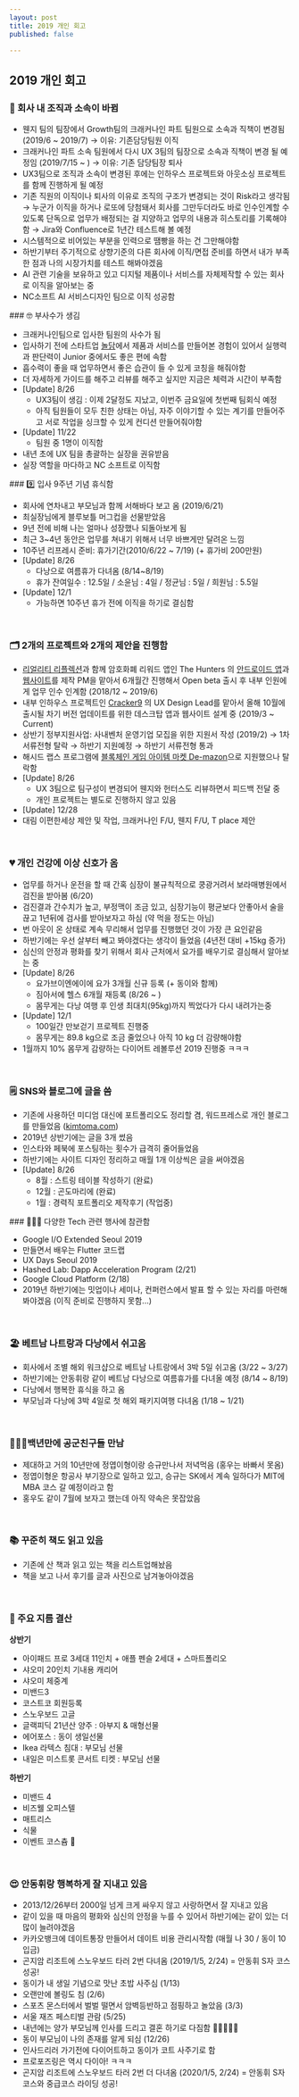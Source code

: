 ```yaml
---
layout: post
title: 2019 개인 회고
published: false

---
```


## 2019 개인 회고



### 🏢 회사 내 조직과 소속이 바뀜

- 웬지 팀의 팀장에서 Growth팀의 크래커나인 파트 팀원으로 소속과 직책이 변경됨 (2019/6 ~ 2019/7) 
  → 이유: 기존담당팀원 이직
- 크래커나인 파트 소속 팀원에서 다시 UX 3팀의 팀장으로 소속과 직책이 변경 될 예정임 (2019/7/15 ~ ) 
  → 이유: 기존 담당팀장 퇴사
- UX3팀으로 조직과 소속이 변경된 후에는 인하우스 프로젝트와 아웃소싱 프로젝트를 함께 진행하게 될 예정
- 기존 직원의 이직이나 퇴사의 이유로 조직의 구조가 변경되는 것이 Risk라고 생각됨 → 누군가 이직을 하거나 로또에 당첨돼서 회사를 그만두더라도 바로 인수인계할 수 있도록 단독으로 업무가 배정되는 걸 지양하고 업무의 내용과 히스토리를 기록해야함 
  → Jira와 Confluence로 1년간 테스트해 볼 예정
- 시스템적으로 비어있는 부분을 인력으로 땜빵을 하는 건 그만해야함
- 하반기부터 주기적으로 상향기준의 다른 회사에 이직/면접 준비를 하면서 내가 부족한 점과 나의 시장가치를 테스트 해봐야겠음
- AI 관련 기술을 보유하고 있고 디지털 제품이나 서비스를 자체제작할 수 있는 회사로 이직을 알아보는 중
- NC소프트 AI 서비스디자인 팀으로 이직 성공함



﻿### 🤓 부사수가 생김

- 크래커나인팀으로 입사한 팀원의 사수가 됨
- 입사하기 전에 스타트업 [놀담](https://noldam.co.kr/)에서 제품과 서비스를 만들어본 경험이 있어서 실행력과 판단력이 Junior 중에서도 좋은 편에 속함
- 흡수력이 좋을 때 업무하면서 좋은 습관이 들 수 있게 코칭을 해줘야함
- 더 자세하게 가이드를 해주고 리뷰를 해주고 싶지만 지금은 체력과 시간이 부족함
- [Update] 8/26
  - UX3팀이 생김 : 이제 2달정도 지났고, 이번주 금요일에 첫번째 팀회식 예정
  - 아직 팀원들이 모두 친한 상태는 아님, 자주 이야기할 수 있는 계기를 만들어주고 서로 작업을 싱크할 수 있게 컨디션 만들어줘야함
- [Update] 11/22
  - 팀원 중 1명이 이직함
- 내년 초에 UX 팀을 총괄하는 실장을 권유받음
- 실장 역할을 마다하고 NC 소프트로 이직함



﻿### 9️⃣ 입사 9주년 기념 휴식함

- 회사에 연차내고 부모님과 함께 서해바다 보고 옴 (2019/6/21)
- 최실장님에게 블루보틀 머그컵을 선물받았음
- 9년 전에 비해 나는 얼마나 성장했나 되돌아보게 됨
- 최근 3~4년 동안은 업무를 쳐내기 위해서 너무 바쁘게만 달려온 느낌
- 10주년 리프레시 준비: 휴가기간(2010/6/22 ~ 7/19) (+ 휴가비 200만원)
- [Update] 8/26
  - 다낭으로 여름휴가 다녀옴 (8/14~8/19)
  - 휴가 잔여일수 : 12.5일 / 소윤님 : 4일 / 정균님 : 5일 / 희원님 : 5.5일
- [Update] 12/1
  - 가능하면 10주년 휴가 전에 이직을 하기로 결심함

﻿

### 🗂 2개의 프로젝트와 2개의 제안을 진행함

- [리얼리티 리플렉션](https://www.realityreflection.com/)과 함께 암호화폐 리워드 앱인 The Hunters 의 [안드로이드 앱](https://play.google.com/store/apps/details?id=com.hnine.hunters)과 [웹사이트](https://hunters.moss.land/)를 제작 PM을 맡아서 6개월간 진행해서 Open beta 출시 후 내부 인원에게 업무 인수 인계함 (2018/12 ~ 2019/6)
- 내부 인하우스 프로젝트인 [Cracker9](http://cracker9.io/) 의 UX Design Lead를 맡아서 올해 10월에 출시될 차기 버전 업데이트를 위한 데스크탑 앱과 웹사이트 설계 중 (2019/3 ~ Current)
- 상반기 정부지원사업: 사내벤처 운영기업 모집을 위한 지원서 작성 (2019/2) → 1차 서류전형 탈락 → 하반기 지원예정 → 하반기 서류전형 통과
- 해시드 랩스 프로그램에 [블록체인 게임 아이템 마켓 De-mazon](https://docs.google.com/presentation/d/1-pl91uTRrbq1oqgV_fmv_V0C6IKYl6EYNmdHHa78vpw/edit#slide=id.p)으로 지원했으나 탈락함
- [Update] 8/26
  - UX 3팀으로 팀구성이 변경되어 웬지와 헌터스도 리뷰하면서 피드백 전달 중
  - 개인 프로젝트는 별도로 진행하지 않고 있음
- [Update] 12/28
- 대림 이편한세상 제안 및 작업, 크래커나인 F/U, 웬지 F/U, T place 제안

﻿

### 💔 개인 건강에 이상 신호가 옴

- 업무를 하거나 운전을 할 때 간혹 심장이 불규칙적으로 쿵광거려서 보라매병원에서 검진을 받아봄 (6/20)
- 검진결과 간수치가 높고, 부정맥이 조금 있고, 심장기능이 평균보다 안좋아서 술을 끊고 1년뒤에 검사를 받아보자고 하심 (약 먹을 정도는 아님)
- 번 아웃이 온 상태로 계속 무리해서 업무를 진행했던 것이 가장 큰 요인같음
- 하반기에는 우선 살부터 빼고 봐야겠다는 생각이 들었음 (4년전 대비 +15kg 증가)
- 심신의 안정과 평화를 찾기 위해서 회사 근처에서 요가를 배우기로 결심해서 알아보는 중
- [Update] 8/26
  - 요가브이엔에이에 요가 3개월 신규 등록 (+ 동이와 함께)
  - 짐아서에 헬스 6개월 재등록 (8/26 ~ )
  - 몸무게는 다낭 여행 후 인생 최대치(95kg)까지 찍었다가 다시 내려가는중
- [Update] 12/1
  - 100일간 만보걷기 프로젝트 진행중
  - 몸무게는 89.8 kg으로 조금 줄었으나 아직 10 kg 더 감량해야함
- 1월까지 10% 몸무게 감량하는 다이어트 레볼루션 2019 진행중 ㅋㅋㅋ

﻿

### 🗒 **SNS와 블로그에 글을 씀**

- 기존에 사용하던 미디엄 대신에 포트폴리오도 정리할 겸, 워드프레스로 개인 블로그를 만들었음 ([kimtoma.com](https://kimtoma.com/))
- 2019년 상반기에는 글을 3개 썼음
- 인스타와 페북에 포스팅하는 횟수가 급격히 줄어들었음
- 하반기에는 사이트 디자인 정리하고 매월 1개 이상씩은 글을 써야겠음
- [Update] 8/26
  - 8월 : 스트링 테이블 작성하기 (완료)
  - 12월 : 곤도마리에 (완료)
  - 1월 : 경력직 포트폴리오 제작후기 (작업중)



﻿### 👨🏻‍💻 다양한 Tech 관련 행사에 참관함

- Google I/O Extended Seoul 2019
- 만들면서 배우는 Flutter 코드랩
- UX Days Seoul 2019
- Hashed Lab: Dapp Acceleration Program (2/21)
- Google Cloud Platform (2/18)
- 2019년 하반기에는 밋업이나 세미나, 컨퍼런스에서 발표 할 수 있는 자리를 마련해봐야겠음 (이직 준비로 진행하지 못함...)

﻿

### 🏖 베트남 나트랑과 다낭에서 쉬고옴

- 회사에서 조별 해외 워크샵으로 베트남 나트랑에서 3박 5일 쉬고옴 (3/22 ~ 3/27)
- 하반기에는 안동휘랑 같이 베트남 다낭으로 여름휴가를 다녀올 예정 (8/14 ~ 8/19)
- 다낭에서 행복한 휴식을 하고 옴
- 부모님과 다낭에 3박 4일로 첫 해외 패키지여행 다녀옴 (1/18 ~ 1/21)

﻿

### 🙋🏻‍♂️백년만에 공군친구들 만남

- 제대하고 거의 10년만에 정엽이형이랑 승규만나서 저녁먹음 (홍우는 바빠서 못옴)
- 정엽이형운 항공사 부기장으로 일하고 있고, 승규는 SK에서 계속 일하다가 MIT에 MBA 코스 갈 예정이라고 함
- 홍우도 같이 7월에 보자고 했는데 아직 약속은 못잡았음

﻿

### 📚 꾸준히 책도 읽고 있음

- 기존에 산 책과 읽고 있는 책을 리스트업해놨음
- 책을 보고 나서 후기를 글과 사진으로 남겨놓아야겠음

﻿

### 💸 주요 지름 결산

**상반기**

- 아이패드 프로 3세대 11인치 + 애플 펜슬 2세대 + 스마트폴리오
- 샤오미 20인치 기내용 캐리어
- 샤오미 체중계
- 미밴드3
- 코스트코 회원등록
- 스노우보드 고글
- 글랙피딕 21년산 양주 : 아부지 & 매형선물
- 에어포스 : 동이 생일선물
- Ikea 라텍스 침대 : 부모님 선물
- 내일은 미스트롯 콘서트 티켓 : 부모님 선물

**하반기**

- 미밴드 4
- 비즈웰 오피스텔
- 매트리스
- 식물
- 이벤트 코스츔 🥳

﻿

### 😍 안동휘랑 행복하게 잘 지내고 있음

- 2013/12/26부터 2000일 넘게 크게 싸우지 않고 사랑하면서 잘 지내고 있음
- 같이 있을 때 마음의 평화와 심신의 안정을 누를 수 있어서 하반기에는 같이 있는 더 많이 늘려야겠음
- 카카오뱅크에 데이트통장 만들어서 데이트 비용 관리시작함 (매월 나 30 / 동이 10 입금)
- 곤지암 리조트에 스노우보드 타러 2번 다녀옴 (2019/1/5, 2/24) = 안동휘 S자 코스 성공!
- 동이가 내 생일 기념으로 맛난 초밥 사주심 (1/13)
- 오랜만에 볼링도 침 (2/6)
- 스포츠 몬스터에서 벌벌 떨면서 암벽등반하고 점핑하고 놀았음 (3/3)
- 서울 재즈 페스티벌 관람 (5/25)
- 내년에는 양가 부모님께 인사를 드리고 결혼 하기로 다짐함 👨🏻‍⚖️👰🏻
- 동이 부모님이 나의 존재를 알게 되심 (12/26)
- 인사드리러 가기전에 다이어트하고 동이가 코트 사주기로 함
- 프로포즈링은 역시 다이아! ㅋㅋㅋ
- 곤지암 리조트에 스노우보드 타러 2번 더 다녀옴 (2020/1/5, 2/24) = 안동휘 S자 코스와 중급코스 라이딩 성공!